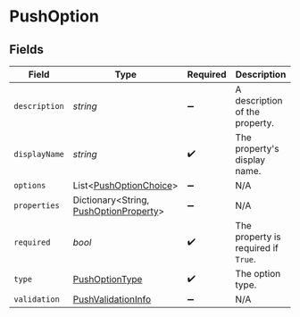# PushOption


## Fields

| Field                                                                               | Type                                                                                | Required                                                                            | Description                                                                         |
| ----------------------------------------------------------------------------------- | ----------------------------------------------------------------------------------- | ----------------------------------------------------------------------------------- | ----------------------------------------------------------------------------------- |
| `description`                                                                       | *string*                                                                            | :heavy_minus_sign:                                                                  | A description of the property.                                                      |
| `displayName`                                                                       | *string*                                                                            | :heavy_check_mark:                                                                  | The property's display name.                                                        |
| `options`                                                                           | List<[PushOptionChoice](../../models/shared/PushOptionChoice.md)>                   | :heavy_minus_sign:                                                                  | N/A                                                                                 |
| `properties`                                                                        | Dictionary<String, [PushOptionProperty](../../models/shared/PushOptionProperty.md)> | :heavy_minus_sign:                                                                  | N/A                                                                                 |
| `required`                                                                          | *bool*                                                                              | :heavy_check_mark:                                                                  | The property is required if `True`.                                                 |
| `type`                                                                              | [PushOptionType](../../models/shared/PushOptionType.md)                             | :heavy_check_mark:                                                                  | The option type.                                                                    |
| `validation`                                                                        | [PushValidationInfo](../../models/shared/PushValidationInfo.md)                     | :heavy_minus_sign:                                                                  | N/A                                                                                 |